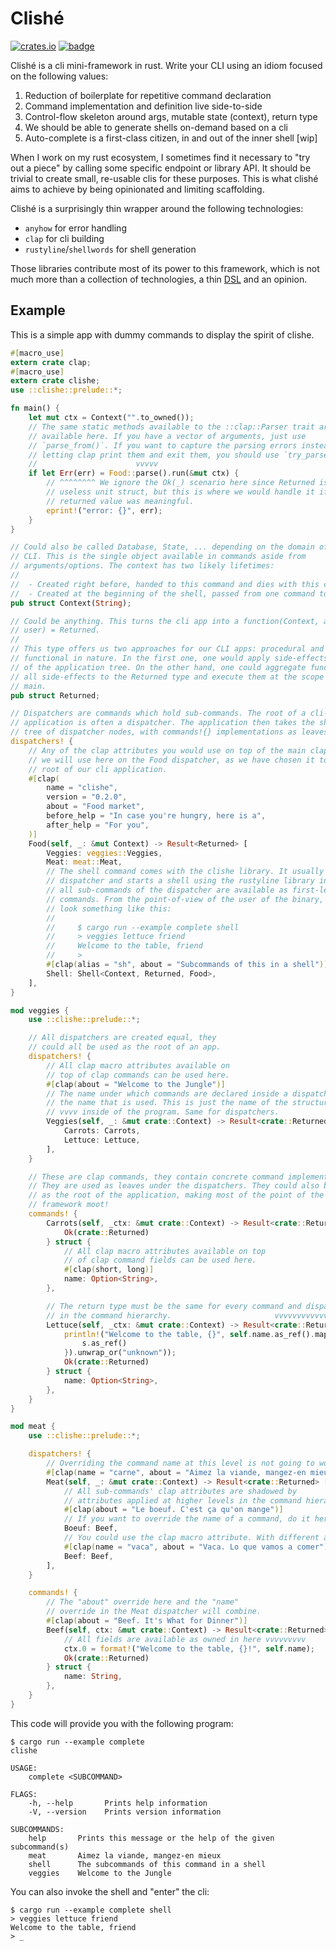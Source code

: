 # Clishé

[![crates.io](https://img.shields.io/crates/v/clishe)](https://crates.io/clishe)
[![badge](https://docs.rs/clishe/badge.svg)](https://docs.rs/clishe/)

Clishé is a cli mini-framework in rust. Write your CLI using an idiom focused
on the following values:

 1. Reduction of boilerplate for repetitive command declaration
 2. Command implementation and definition live side-to-side
 3. Control-flow skeleton around args, mutable state (context), return type
 4. We should be able to generate shells on-demand based on a cli
 5. Auto-complete is a first-class citizen, in and out of the inner shell [wip]

When I work on my rust ecosystem, I sometimes find it necessary to "try out a
piece" by calling some specific endpoint or library API. It should be trivial
to create small, re-usable clis for these purposes. This is what clishé aims to
achieve by being opinionated and limiting scaffolding.

Clishé is a surprisingly thin wrapper around the following technologies:

 - `anyhow` for error handling
 - `clap` for cli building
 - `rustyline`/`shellwords` for shell generation

Those libraries contribute most of its power to this framework, which is not
much more than a collection of technologies, a thin
[DSL](https://en.wikipedia.org/wiki/Domain-specific_language) and an opinion.

## Example

This is a simple app with dummy commands to display the spirit of clishe.

```rust
#[macro_use]
extern crate clap;
#[macro_use]
extern crate clishe;
use ::clishe::prelude::*;

fn main() {
    let mut ctx = Context("".to_owned());
    // The same static methods available to the ::clap::Parser trait are
    // available here. If you have a vector of arguments, just use
    // `parse_from()`. If you want to capture the parsing errors instead of
    // letting clap print them and exit them, you should use `try_parse()`
    //                      vvvvv
    if let Err(err) = Food::parse().run(&mut ctx) {
        // ^^^^^^^^ We ignore the Ok(_) scenario here since Returned is a
        // useless unit struct, but this is where we would handle it if the
        // returned value was meaningful.
        eprint!("error: {}", err);
    }
}

// Could also be called Database, State, ... depending on the domain of your
// CLI. This is the single object available in commands aside from
// arguments/options. The context has two likely lifetimes:
//
//  - Created right before, handed to this command and dies with this command
//  - Created at the beginning of the shell, passed from one command to another
pub struct Context(String);

// Could be anything. This turns the cli app into a function(Context, args from
// user) = Returned.
//
// This type offers us two approaches for our CLI apps: procedural and
// functional in nature. In the first one, one would apply side-effects inside
// of the application tree. On the other hand, one could aggregate functionally
// all side-effects to the Returned type and execute them at the scope of the
// main.
pub struct Returned;

// Dispatchers are commands which hold sub-commands. The root of a cli-like
// application is often a dispatcher. The application then takes the shape of a
// tree of dispatcher nodes, with commands!{} implementations as leaves.
dispatchers! {
    // Any of the clap attributes you would use on top of the main clap app,
    // we will use here on the Food dispatcher, as we have chosen it to be the
    // root of our cli application.
    #[clap(
        name = "clishe",
        version = "0.2.0",
        about = "Food market",
        before_help = "In case you're hungry, here is a",
        after_help = "For you",
    )]
    Food(self, _: &mut Context) -> Result<Returned> [
        Veggies: veggies::Veggies,
        Meat: meat::Meat,
        // The shell command comes with the clishe library. It usually takes a
        // dispatcher and starts a shell using the rustyline library in which
        // all sub-commands of the dispatcher are available as first-level
        // commands. From the point-of-view of the user of the binary, it will
        // look something like this:
        //
        //     $ cargo run --example complete shell
        //     > veggies lettuce friend
        //     Welcome to the table, friend
        //     > 
        #[clap(alias = "sh", about = "Subcommands of this in a shell")]
        Shell: Shell<Context, Returned, Food>,
    ],
}

mod veggies {
    use ::clishe::prelude::*;

    // All dispatchers are created equal, they
    // could all be used as the root of an app.
    dispatchers! {
        // All clap macro attributes available on
        // top of clap commands can be used here.
        #[clap(about = "Welcome to the Jungle")]
        // The name under which commands are declared inside a dispatcher is
        // the name that is used. This is just the name of the structure
        // vvvv inside of the program. Same for dispatchers.
        Veggies(self, _: &mut crate::Context) -> Result<crate::Returned> [
            Carrots: Carrots,
            Lettuce: Lettuce,
        ],
    }

    // These are clap commands, they contain concrete command implementations.
    // They are used as leaves under the dispatchers. They could also be used
    // as the root of the application, making most of the point of the
    // framework moot!
    commands! {
        Carrots(self, _ctx: &mut crate::Context) -> Result<crate::Returned> {
            Ok(crate::Returned)
        } struct {
            // All clap macro attributes available on top
            // of clap command fields can be used here.
            #[clap(short, long)]
            name: Option<String>,
        },

        // The return type must be the same for every command and dispatcher
        // in the command hierarchy.                       vvvvvvvvvvvvvvv
        Lettuce(self, _ctx: &mut crate::Context) -> Result<crate::Returned> {
            println!("Welcome to the table, {}", self.name.as_ref().map(|s| {
                s.as_ref()
            }).unwrap_or("unknown"));
            Ok(crate::Returned)
        } struct {
            name: Option<String>,
        },
    }
}

mod meat {
    use ::clishe::prelude::*;

    dispatchers! {
        // Overriding the command name at this level is not going to work.
        #[clap(name = "carne", about = "Aimez la viande, mangez-en mieux")]
        Meat(self, _: &mut crate::Context) -> Result<crate::Returned> [
            // All sub-commands' clap attributes are shadowed by
            // attributes applied at higher levels in the command hierarchy.
            #[clap(about = "Le boeuf. C'est ça qu'on mange")]
            // If you want to override the name of a command, do it here.
            Boeuf: Beef,
            // You could use the clap macro attribute. With different abouts.
            #[clap(name = "vaca", about = "Vaca. Lo que vamos a comer")]
            Beef: Beef,
        ],
    }

    commands! {
        // The "about" override here and the "name"
        // override in the Meat dispatcher will combine.
        #[clap(about = "Beef. It's What for Dinner")]
        Beef(self, ctx: &mut crate::Context) -> Result<crate::Returned> {
            // All fields are available as owned in here vvvvvvvvv
            ctx.0 = format!("Welcome to the table, {}!", self.name);
            Ok(crate::Returned)
        } struct {
            name: String,
        },
    }
}
```

This code will provide you with the following program:

```
$ cargo run --example complete
clishe

USAGE:
    complete <SUBCOMMAND>

FLAGS:
    -h, --help       Prints help information
    -V, --version    Prints version information

SUBCOMMANDS:
    help       Prints this message or the help of the given subcommand(s)
    meat       Aimez la viande, mangez-en mieux
    shell      The subcommands of this command in a shell
    veggies    Welcome to the Jungle
```

You can also invoke the shell and "enter" the cli:

```
$ cargo run --example complete shell
> veggies lettuce friend
Welcome to the table, friend
> _
```

